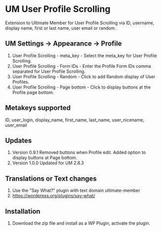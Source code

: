 # UM User Profile Scrolling
Extension to Ultimate Member for User Profile Scrolling via ID, username, display name, first or last name, user email or random.

## UM Settings -> Appearance -> Profile
1. User Profile Scrolling - meta_key - Select the meta_key for User Profile Scrolling.
2. User Profile Scrolling - Form IDs - Enter the Profile Form IDs comma separated for User Profile Scrolling.
3. User Profile Scrolling - Random - Click to add Random display of User Profiles.
4. User Profile Scrolling - Page bottom - Click to display buttons at the Profile page bottom.

## Metakeys supported
ID, user_login, display_name, first_name, last_name, user_nicename, user_email  

## Updates
1. Version 0.9.1 Removed buttons when Profile edit. Added option to display buttons at Page bottom.
2. Version 1.0.0 Updated for UM 2.8.3

## Translations or Text changes
1. Use the "Say What?" plugin with text domain ultimate-member
2. https://wordpress.org/plugins/say-what/

## Installation
1. Download the zip file and install as a WP Plugin, activate the plugin.
